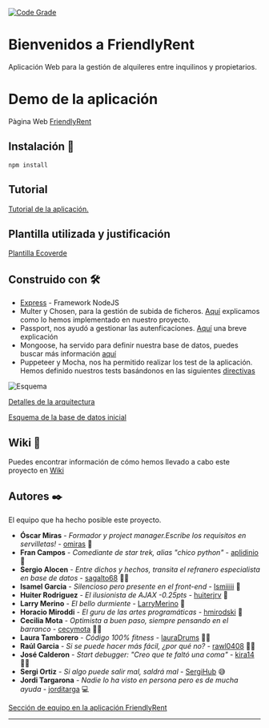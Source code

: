 [![Code Grade](https://www.code-inspector.com/project/11943/score/svg)](https://www.code-inspector.com)


# Bienvenidos a FriendlyRent

Aplicación Web para la gestión de alquileres entre inquilinos y propietarios.

# Demo de la aplicación

Pàgina Web [FriendlyRent](https://sheltered-refuge-60050.herokuapp.com/)

## Instalación 🔧

`npm install`

## Tutorial 

[Tutorial de la aplicación.](https://github.com/FOAP-NETMIND-PROMOCIO-2020/friendlyrent/blob/master/doc/TutorialFriendlyRent.pdf)

## Plantilla utilizada y justificación

[Plantilla Ecoverde](https://github.com/FOAP-NETMIND-PROMOCIO-2020/friendlyrent/wiki/Selecci%C3%B3n-de-plantilla)

## Construido con 🛠️

* [Express](https://www.npmjs.com/package/express) - Framework NodeJS
* Multer y Chosen, para la gestión de subida de ficheros. [Aquí](https://github.com/FOAP-NETMIND-PROMOCIO-2020/friendlyrent/issues/57#issuecomment-670831268) explicamos como lo hemos implementado en nuestro proyecto. 
* Passport, nos ayudó a gestionar las autenficaciones. [Aquí](https://github.com/FOAP-NETMIND-PROMOCIO-2020/friendlyrent/issues/16#issuecomment-660255781) una breve explicación
* Mongoose, ha servido para definir nuestra base de datos, puedes buscar más información [aquí](https://github.com/FOAP-NETMIND-PROMOCIO-2020/friendlyrent/issues/54#issuecomment-670090510)
* Puppeteer y Mocha, nos ha permitido realizar los test de la aplicación. Hemos definido nuestros tests basándonos en las siguientes [directivas](https://github.com/FOAP-NETMIND-PROMOCIO-2020/friendlyrent/issues/59#issue-672995120)

![Esquema](https://user-images.githubusercontent.com/49642130/91548771-31196b80-e926-11ea-889d-3e9f2249c163.png)

[Detalles de la arquitectura](https://github.com/FOAP-NETMIND-PROMOCIO-2020/friendlyrent/wiki/Arquitectura-de-FriendlyRent)

[Esquema de la base de datos inicial](https://github.com/FOAP-NETMIND-PROMOCIO-2020/friendlyrent/wiki/Esquema-de-datos-de-la-aplicaci%C3%B3n)

## Wiki 📖

Puedes encontrar información de cómo hemos llevado a cabo este proyecto en [Wiki](https://github.com/FOAP-NETMIND-PROMOCIO-2020/friendlyrent/wiki)


## Autores ✒️

El equipo que ha hecho posible este proyecto.

* **Óscar Miras** - *Formador y project manager.Escribe los requisitos en servilletas!* - [omiras](https://omiras.github.io/) 🧙
* **Fran Campos** - *Comediante de star trek, alias "chico python"* - [aplidinio](https://github.com/aplidinio) 🐍
* **Sergio Alocen** - *Entre dichos y hechos, transita el refranero especialista en base de datos* - [sagalto68](https://github.com/aplidinio) 🤹🏻
* **Isamel Garcia** - *Silencioso pero presente en el front-end* - [Ismiiiii](https://github.com/Ismiiiii) 🙊
* **Huiter Rodriguez** - *El ilusionista de AJAX -0.25pts* - [huiterjrv](https://github.com/huiterjrv) 🙉
* **Larry Merino** - *El bello durmiente* - [LarryMerino](https://github.com/LarryMerino) 🙈
* **Horacio Miroddi** - *El guru de las artes programáticas* - [hmirodski](https://github.com/hmirodski) 🔮
* **Cecilia Mota** - *Optimista a buen paso, siempre pensando en el barranco* - [cecymota](https://github.com/cecymota) 🙏🏻
* **Laura Tamborero** - *Código 100% fitness* - [lauraDrums](https://github.com/lauraDrums) 🤸🏻
* **Raúl Garcia** - *Si se puede hacer más fácil, ¿por qué no?* - [rawl0408](https://github.com/rawl0408) 🤵🏻
* **José Calderon** - *Start debugger: "Creo que te faltó una coma"* - [kira14](https://github.com/kira14) 🕵🏻
* **Sergi Ortiz** - *Si algo puede salir mal, saldrá mal* - [SergiHub](https://github.com/SergiHub) 😅
* **Jordi Targarona** - *Nadie lo ha visto en persona pero es de mucha ayuda* - [jorditarga](https://github.com/jorditarga) 💻

[Sección de equipo en la aplicación FriendlyRent](https://sheltered-refuge-60050.herokuapp.com/team)

---
